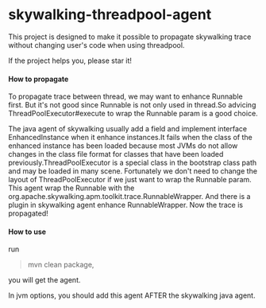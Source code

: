 # skywalking-threadpool-agent

This project is designed to make it possible to propagate skywalking trace without changing user's code when using threadpool.

If the project helps you, please star it!

#### How to propagate

To propagate trace between thread, we may want to enhance Runnable first. But it's not good since Runnable is not only used in thread.So advicing ThreadPoolExecutor#execute to wrap the Runnable param is a good choice.

The java agent of skywalking usually add a field and implement interface EnhancedInstance when it enhance instances.It fails when the class of the enhanced instance has been loaded because most JVMs do not allow changes in the class file format for classes that have been loaded previously.ThreadPoolExecutor is a special class in the bootstrap class path and may be loaded in many scene. Fortunately we don't need to change the layout of ThreadPoolExecutor if we just want to wrap the Runnable param. This agent wrap the Runnable with the org.apache.skywalking.apm.toolkit.trace.RunnableWrapper. And there is a plugin in skywalking agent enhance RunnableWrapper. Now the trace is propagated!



#### How to use

run 

> mvn clean package,

you will get the agent.

In jvm options, you should add this agent AFTER the skywalking java agent.

